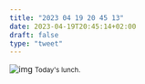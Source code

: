 ```yaml
---
title: "2023 04 19 20 45 13"
date: 2023-04-19T20:45:14+02:00
draft: false
type: "tweet"
---
```


![img](/img/IMG_2907.JPG)
<small>Today's lunch.</small>
